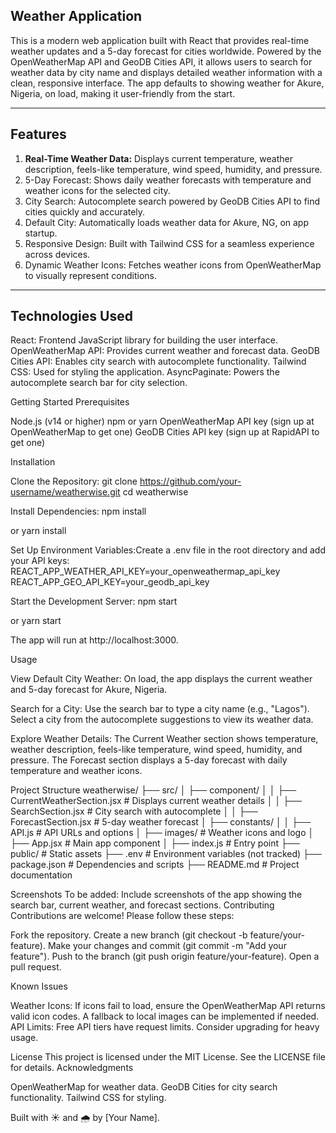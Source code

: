 ## Weather Application
This is a modern web application built with React that provides real-time weather updates and a 5-day forecast for cities worldwide. Powered by the OpenWeatherMap API and GeoDB Cities API, it allows users to search for weather data by city name and displays detailed weather information with a clean, responsive interface. The app defaults to showing weather for Akure, Nigeria, on load, making it user-friendly from the start.

----
## Features

1. **Real-Time Weather Data:** Displays current temperature, weather description, feels-like temperature, wind speed, humidity, and pressure.
2. 5-Day Forecast: Shows daily weather forecasts with temperature and weather icons for the selected city.
3. City Search: Autocomplete search powered by GeoDB Cities API to find cities quickly and accurately.
4. Default City: Automatically loads weather data for Akure, NG, on app startup.
5. Responsive Design: Built with Tailwind CSS for a seamless experience across devices.
6. Dynamic Weather Icons: Fetches weather icons from OpenWeatherMap to visually represent conditions.
------

## Technologies Used
React: Frontend JavaScript library for building the user interface.
OpenWeatherMap API: Provides current weather and forecast data.
GeoDB Cities API: Enables city search with autocomplete functionality.
Tailwind CSS: Used for styling the application.
AsyncPaginate: Powers the autocomplete search bar for city selection.

Getting Started
Prerequisites

Node.js (v14 or higher)
npm or yarn
OpenWeatherMap API key (sign up at OpenWeatherMap to get one)
GeoDB Cities API key (sign up at RapidAPI to get one)

Installation

Clone the Repository:
git clone https://github.com/your-username/weatherwise.git
cd weatherwise


Install Dependencies:
npm install

or
yarn install


Set Up Environment Variables:Create a .env file in the root directory and add your API keys:
REACT_APP_WEATHER_API_KEY=your_openweathermap_api_key
REACT_APP_GEO_API_KEY=your_geodb_api_key


Start the Development Server:
npm start

or
yarn start

The app will run at http://localhost:3000.


Usage

View Default City Weather:
On load, the app displays the current weather and 5-day forecast for Akure, Nigeria.


Search for a City:
Use the search bar to type a city name (e.g., "Lagos").
Select a city from the autocomplete suggestions to view its weather data.


Explore Weather Details:
The Current Weather section shows temperature, weather description, feels-like temperature, wind speed, humidity, and pressure.
The Forecast section displays a 5-day forecast with daily temperature and weather icons.



Project Structure
weatherwise/
├── src/
│   ├── component/
│   │   ├── CurrentWeatherSection.jsx  # Displays current weather details
│   │   ├── SearchSection.jsx          # City search with autocomplete
│   │   ├── ForecastSection.jsx        # 5-day weather forecast
│   ├── constants/
│   │   ├── API.js                    # API URLs and options
│   ├── images/                       # Weather icons and logo
│   ├── App.jsx                       # Main app component
│   ├── index.js                      # Entry point
├── public/                           # Static assets
├── .env                              # Environment variables (not tracked)
├── package.json                      # Dependencies and scripts
├── README.md                         # Project documentation

Screenshots
To be added: Include screenshots of the app showing the search bar, current weather, and forecast sections.
Contributing
Contributions are welcome! Please follow these steps:

Fork the repository.
Create a new branch (git checkout -b feature/your-feature).
Make your changes and commit (git commit -m "Add your feature").
Push to the branch (git push origin feature/your-feature).
Open a pull request.

Known Issues

Weather Icons: If icons fail to load, ensure the OpenWeatherMap API returns valid icon codes. A fallback to local images can be implemented if needed.
API Limits: Free API tiers have request limits. Consider upgrading for heavy usage.

License
This project is licensed under the MIT License. See the LICENSE file for details.
Acknowledgments

OpenWeatherMap for weather data.
GeoDB Cities for city search functionality.
Tailwind CSS for styling.


Built with ☀️ and 🌧️ by [Your Name].
